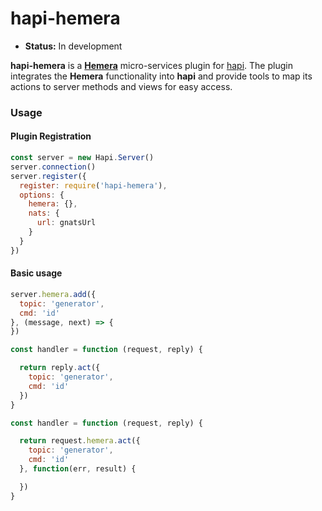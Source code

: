# hapi-hemera

- __Status:__ In development

**hapi-hemera** is a [**Hemera**](https://github.com/hemerajs/hemera) micro-services plugin
for [hapi](https://github.com/hapijs/hapi). The plugin integrates the **Hemera** functionality into
**hapi** and provide tools to map its actions to server methods and views for easy access.

### Usage

#### Plugin Registration

```js
const server = new Hapi.Server()
server.connection()
server.register({
  register: require('hapi-hemera'),
  options: {
    hemera: {},
    nats: {
      url: gnatsUrl
    }
  }
})
```

#### Basic usage

```js
server.hemera.add({
  topic: 'generator',
  cmd: 'id'
}, (message, next) => {
})
```

```js
const handler = function (request, reply) {

  return reply.act({
    topic: 'generator',
    cmd: 'id'
  })
}
```

```js
const handler = function (request, reply) {

  return request.hemera.act({
    topic: 'generator',
    cmd: 'id'
  }, function(err, result) {

  })
}
```
